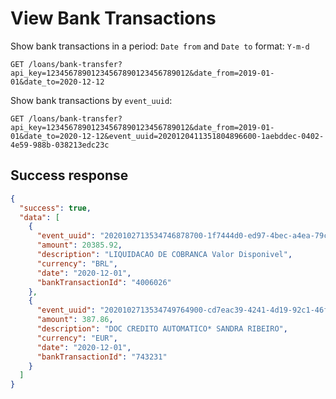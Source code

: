 # View Bank Transactions

Show bank transactions in a period:
`Date from` and `Date to` format: `Y-m-d`

```http
GET /loans/bank-transfer?api_key=12345678901234567890123456789012&date_from=2019-01-01&date_to=2020-12-12
```

Show bank transactions by `event_uuid`:
```http
GET /loans/bank-transfer?api_key=12345678901234567890123456789012&date_from=2019-01-01&date_to=2020-12-12&event_uuid=2020120411351804896600-1aebddec-0402-4e59-988b-038213edc23c
```

## Success response

```json
{
  "success": true,
  "data": [
    {
      "event_uuid": "2020102713534746878700-1f7444d0-ed97-4bec-a4ea-79c562f703ca",
      "amount": 20385.92,
      "description": "LIQUIDACAO DE COBRANCA Valor Disponivel",
      "currency": "BRL",
      "date": "2020-12-01",
      "bankTransactionId": "4006026"
    },
    {
      "event_uuid": "2020102713534749764900-cd7eac39-4241-4d19-92c1-46f6fbae68e0",
      "amount": 387.86,
      "description": "DOC CREDITO AUTOMATICO* SANDRA RIBEIRO",
      "currency": "EUR",
      "date": "2020-12-01",
      "bankTransactionId": "743231"
    }
  ]
}
```
